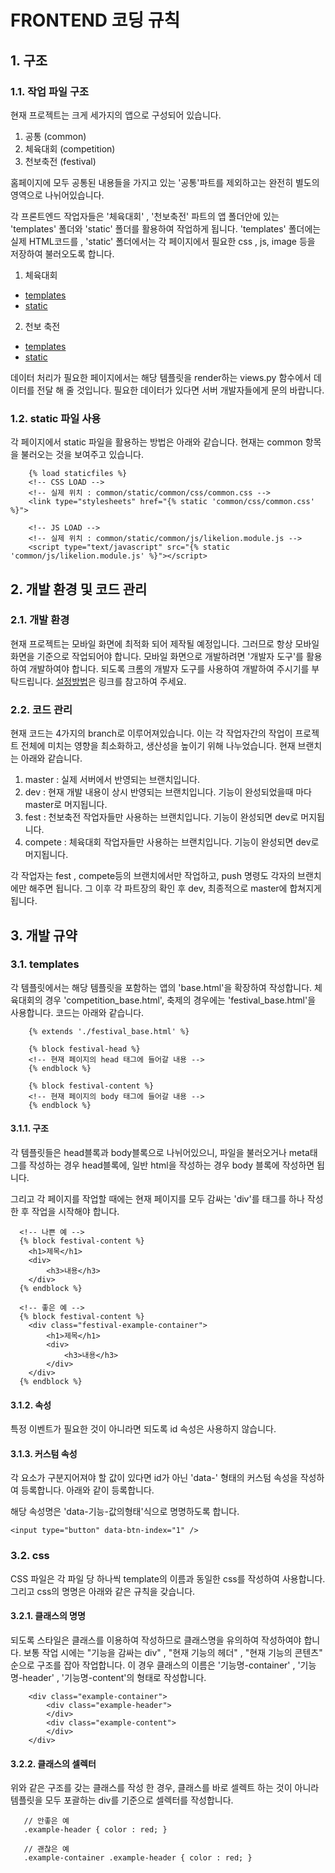 # FRONTEND 코딩 규칙 

## 1. 구조

### 1.1. 작업 파일 구조

현재 프로젝트는 크게 세가지의 앱으로 구성되어 있습니다. 

1. 공통 (common)
2. 체육대회 (competition)
3. 천보축전 (festival)

홈페이지에 모두 공통된 내용들을 가지고 있는 '공통'파트를 제외하고는 완전히 별도의 영역으로 나뉘어있습니다. 

각 프론트엔드 작업자들은 '체육대회' , '천보축전' 파트의 앱 폴더안에 있는 'templates' 폴더와 'static' 폴더를 활용하여 작업하게 됩니다. 'templates' 폴더에는 실제 HTML코드를 , 'static' 폴더에서는 각 페이지에서 필요한 css , js, image 등을 저장하여 불러오도록 합니다. 

1. 체육대회 
 - [templates](https://github.com/likelion-syu/syu-fest/tree/master/competition/templates/competition)
 - [static](https://github.com/likelion-syu/syu-fest/tree/master/competition/static/competition)

2. 천보 축전
 - [templates](https://github.com/likelion-syu/syu-fest/tree/master/festival/templates/festival)
 - [static](https://github.com/likelion-syu/syu-fest/tree/master/festival/static/festival)

데이터 처리가 필요한 페이지에서는 해당 템플릿을 render하는 views.py 함수에서 데이터를 전달 해 줄 것입니다. 필요한 데이터가 있다면 서버 개발자들에게 문의 바랍니다.

### 1.2. static 파일 사용

각 페이지에서 static 파일을 활용하는 방법은 아래와 같습니다. 현재는 common 항목을 불러오는 것을 보여주고 있습니다. 

``` 
    {% load staticfiles %}
    <!-- CSS LOAD --> 
    <!-- 실제 위치 : common/static/common/css/common.css -->
    <link type="stylesheets" href="{% static 'common/css/common.css' %}">
    
    <!-- JS LOAD -->
    <!-- 실제 위치 : common/static/common/js/likelion.module.js -->
    <script type="text/javascript" src="{% static 'common/js/likelion.module.js' %}"></script>
```

## 2. 개발 환경 및 코드 관리 

### 2.1. 개발 환경

현재 프로젝트는 모바일 화면에 최적화 되어 제작될 예정입니다. 그러므로 항상 모바일 화면을 기준으로 작업되어야 합니다. 
모바일 화면으로 개발하려면 '개발자 도구'를 활용하여 개발하여야 합니다. 되도록 크롬의 개발자 도구를 사용하여 개발하여 주시기를 부탁드립니다. [설정방법](https://jamesdreaming.tistory.com/108)은 링크를 참고하여 주세요.

### 2.2. 코드 관리

현재 코드는 4가지의 branch로 이루어져있습니다. 이는 각 작업자간의 작업이 프로젝트 전체에 미치는 영향을 최소화하고, 생산성을 높이기 위해 나누었습니다. 현재 브랜치는 아래와 같습니다.

1. master : 실제 서버에서 반영되는 브랜치입니다.
2. dev : 현재 개발 내용이 상시 반영되는 브랜치입니다. 기능이 완성되었을때 마다 master로 머지됩니다.
3. fest : 천보축전 작업자들만 사용하는 브랜치입니다. 기능이 완성되면 dev로 머지됩니다.
4. compete : 체육대회 작업자들만 사용하는 브랜치입니다. 기능이 완성되면 dev로 머지됩니다.

각 작업자는 fest , compete등의 브랜치에서만 작업하고, push 명령도 각자의 브랜치에만 해주면 됩니다. 그 이후 각 파트장의 확인 후 dev, 최종적으로 master에 합쳐지게 됩니다. 

## 3. 개발 규약 

### 3.1. templates

각 템플릿에서는 해당 템플릿을 포함하는 앱의 'base.html'을 확장하여 작성합니다. 체육대회의 경우 'competition_base.html', 축제의 경우에는 'festival_base.html'을 사용합니다. 코드는 아래와 같습니다.

``` 
    {% extends './festival_base.html' %}
    
    {% block festival-head %}
    <!-- 현재 페이지의 head 태그에 들어갈 내용 -->
    {% endblock %}

    {% block festival-content %}
    <!-- 현재 페이지의 body 태그에 들어갈 내용 -->
    {% endblock %}
``` 

#### 3.1.1. 구조

각 템플릿들은 head블록과 body블록으로 나뉘어있으니, 파일을 불러오거나 meta태그를 작성하는 경우 head블록에, 일반 html을 작성하는 경우 body 블록에 작성하면 됩니다. 

그리고 각 페이지를 작업할 때에는 현재 페이지를 모두 감싸는 'div'를 태그를 하나 작성한 후 작업을 시작해야 합니다. 

``` 
  <!-- 나쁜 예 -->
  {% block festival-content %}
    <h1>제목</h1>
    <div>
        <h3>내용</h3>
    </div>
  {% endblock %}
``` 
``` 
  <!-- 좋은 예 -->
  {% block festival-content %}
    <div class="festival-example-container">
        <h1>제목</h1>
        <div>
            <h3>내용</h3>
        </div> 
    </div>
  {% endblock %}
``` 

#### 3.1.2. 속성

특정 이벤트가 필요한 것이 아니라면 되도록 id 속성은 사용하지 않습니다. 

#### 3.1.3. 커스텀 속성

각 요소가 구분지어져야 할 값이 있다면 id가 아닌 'data-' 형태의 커스텀 속성을 작성하여 등록합니다. 아래와 같이 등록합니다.

해당 속성명은 'data-기능-값의형태'식으로 명명하도록 합니다.

``` 
<input type="button" data-btn-index="1" />
``` 

### 3.2. css

CSS 파일은 각 파일 당 하나씩 template의 이름과 동일한 css를 작성하여 사용합니다. 그리고 css의 명명은 아래와 같은 규칙을 갖습니다. 

#### 3.2.1. 클래스의 명명

되도록 스타일은 클래스를 이용하여 작성하므로 클래스명을 유의하여 작성하여야 합니다. 보통 작업 시에는 "기능을 감싸는 div" , "현재 기능의 헤더" , "현재 기능의 콘텐츠" 순으로 구조를 잡아 작업합니다. 이 경우 클래스의 이름은 '기능명-container' , '기능명-header' , '기능명-content'의 형태로 작성합니다. 

``` 
    <div class="example-container">
        <div class="example-header">
        </div>
        <div class="example-content">
        </div>
    </div>
``` 

#### 3.2.2. 클래스의 셀렉터 

위와 같은 구조를 갖는 클래스를 작성 한 경우, 클래스를 바로 셀렉트 하는 것이 아니라 템플릿을 모두 포괄하는 div를 기준으로 셀렉터를 작성합니다. 

``` 
   // 안좋은 예 
   .example-header { color : red; }

   // 괜찮은 예
   .example-container .example-header { color : red; }
``` 


